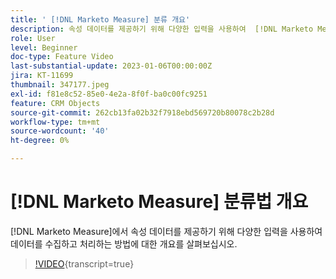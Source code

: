 ```yaml
---
title: ' [!DNL Marketo Measure] 분류 개요'
description: 속성 데이터를 제공하기 위해 다양한 입력을 사용하여  [!DNL Marketo Measure] 데이터를 수집하고 처리하는 방법에 대한 개요를 살펴보십시오.
role: User
level: Beginner
doc-type: Feature Video
last-substantial-update: 2023-01-06T00:00:00Z
jira: KT-11699
thumbnail: 347177.jpeg
exl-id: f81e8c52-85e0-4e2a-8f0f-ba0c00fc9251
feature: CRM Objects
source-git-commit: 262cb13fa02b32f7918ebd569720b80078c2b28d
workflow-type: tm+mt
source-wordcount: '40'
ht-degree: 0%

---
```


# [!DNL Marketo Measure] 분류법 개요

[!DNL Marketo Measure]에서 속성 데이터를 제공하기 위해 다양한 입력을 사용하여 데이터를 수집하고 처리하는 방법에 대한 개요를 살펴보십시오.

>[!VIDEO](https://video.tv.adobe.com/v/347177/?learn=on){transcript=true}
